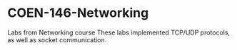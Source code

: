 # COEN-146-Networking
Labs from Networking course 
These labs implemented TCP/UDP protocols, as well as socket communication. 
